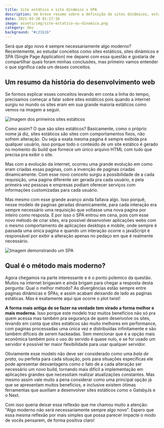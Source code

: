 ```yaml
---
title: Site estático x site dinâmico x SPA
description: Um breve resumo sobre a definição de sites dinâmicos, estáticos e SPA.
date: 2021-03-20 01:17:16
image: assets/img/site-estatico-ou-dinamico.png
category: dev
background: "#c21b1b"
---
```


Será que algo novo é sempre necessariamente algo moderno? Recentemente, ao estudar conceitos como sites estáticos, sites dinâmicos e SPA (Single Page Application) me deparei com essa questão e gostaria de compartilhar quais foram minhas conclusões, mas primeiro vamos entender o que significa cada um desses conceitos.

## Um resumo da história do desenvolvimento web

Se formos explicar esses conceitos levando em conta a linha do tempo, precisamos começar a falar sobre sites estáticos pois quando a internet surgiu no mundo os sites eram em sua grande maioria estáticos como vemos na imagem a seguir.

![Imagem dos primeiros sites estáticos](assets/img/sites-estaticos.png "Exemplo de como eram os primeiros sites estáticos")

Como assim? O que são sites estáticos? Basicamente, como o próprio nome já diz, sites estáticos são sites com comportamentos fixos, não sofrem alteração. Ou seja a exata mesma pagina é sempre exibida pra qualquer usuário, isso porque todo o conteúdo de um site estático é gerado no momento do build que fornece um único arquivo HTML com tudo que precisa pra exibir o site.

Mas com a evolução da internet, ocorreu uma grande evolução em como eram criadas essas paginas, com a invenção de paginas criadas dinamicamente. Com esse novo conceito surgiu a possibilidade de a cada requisição, uma pagina diferente ser gerada pra cada usuário, e pela primeira vez pessoas e empresas podiam oferecer serviços com informações customizadas para cada usuário. 

Mas mesmo com esse grande avanço ainda faltava algo. Isso porquê, nesse modelo de paginas geradas dinamicamente, para cada interação era sempre necessário uma requisição que voltasse uma nova pagina por inteiro como resposta.  E por isso o SPA entrou em cena, pois com esse novo método de criar sites, era possível desenvolver aplicações webs com o mesmo comportamento de aplicações desktops e mobile, onde sempre é passada uma única pagina e quando um interação ocorre o javaScript é responsável por exibir a alteração apenas no pedaço em que é realmente necessário.

![Imagem demonstrando um SPA](assets/img/spa-1.png "Ilustração de como se comporta um SPA")

## Qual é o método mais moderno?

Agora chegamos na parte interessante e é o ponto polemico da questão. Muitos na internet brigavam e ainda brigam para chegar a resposta desta pergunta: Qual o melhor método? As divergências estão sempre entre paginas dinâmicas e SPAs, e assim acabam deixando de lado as paginas estáticas. Mas é exatamente aqui que ocorre o plot twist!

**A forma mais antiga de se fazer na verdade tem virado a forma melhor e mais moderna.** Isso porque este modelo traz muitos benefícios não só pra quem acessa mas também pra segurança de quem desenvolve os sites, levando em conta que sites estáticos são muito melhores em performance, com paginas processadas uma única vez e distribuídas infinitamente e são também difíceis de serem hackeadas. Sem mencionar que é a opção mais econômica também pois o uso do servido é quase nulo, e se for usado um servidor é possível ter maior flexibilidade para usar qualquer servidor.

Obviamente esse modelo não deve ser considerado como uma *bala de prata*, ou perfeita para cada situação, pois para situações específicas ele pode apresentar desvantagens como o fato de a cada alteração ser necessário um novo build, tornando mais difícil a implementação em aplicações grandes que necessitam realizar atualizações constantes. Mas mesmo assim vale muito a pena considerar como uma principal opção já que se apresentam muitos benefícios, e inclusive existem ótimas ferramentas que auxiliam a desenvolver sites estáticos como o GatsbyJs e o Next. 

Com isso queria deixar essa reflexão que me chamou muito a atenção: "Algo moderno não será necessariamente sempre algo novo". Espero que essa mesma reflexão por mais simples que possa parecer impacte o modo de vocês pensarem, de forma positiva claro!